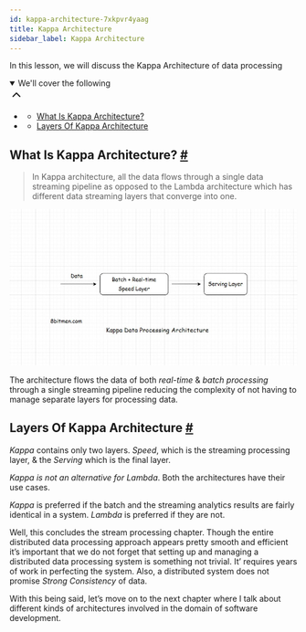```yaml
---
id: kappa-architecture-7xkpvr4yaag
title: Kappa Architecture
sidebar_label: Kappa Architecture
---
```


<div class="PageSummary__TopLeft-sc-19qsvz4-36 fwauBw"><p class="PageSummary__Description-sc-19qsvz4-13 cPWwbw">In this lesson, we will discuss the Kappa Architecture of data processing</p><div class="PageSummary__Toc-sc-19qsvz4-39 gUDsJM"><details open="" class="styles__PageTOCStyled-rf9d2l-0 jgnDfg"><summary role="button" tabindex="0" class="styles__HeadingWrap-rf9d2l-1 jpKLlP">We'll cover the following<div rotate="0" color="black" size="24" display="inline-flex" name="icon-button" class="styles__IconButton-sc-12pjl04-0 bLjBRS"><svg xmlns="http://www.w3.org/2000/svg" width="24" height="24" viewBox="0 0 24 24" fill="none" stroke="currentColor" stroke-width="2" stroke-linecap="round" stroke-linejoin="round"><polyline points="18 15 12 9 6 15"></polyline></svg></div></summary><div class="markdown-container-div"><div class="markdownViewer Markdown__Viewer-sc-7qtuee-1 dZltoR" role="none"><ul>
<li>
<ul>
<li><a href="#what-is-kappa-architecture">What Is Kappa Architecture?</a></li>
</ul>
</li>
<li>
<ul>
<li><a href="#layers-of-kappa-architecture">Layers Of Kappa Architecture</a></li>
</ul>
</li>
</ul>
</div></div></details></div></div><div class="styles__ViewerComponentViewStyled-sc-1xosrua-0 cvzEyH"><div><div><div><div><div class=""><div class=""><div class="markdown-container-div"><div class="markdownViewer Markdown__Viewer-sc-7qtuee-1 zJKNA" role="none"><h2 id="what-is-kappa-architecture" data-id="05c1b72fd318fa3f6c4f579c9b2812ee">What Is Kappa Architecture? <a class="markdownIt-Anchor" href="#what-is-kappa-architecture"><span class="anchor-link">#</span></a></h2>
<blockquote data-id="744325457ccd5821d776ba5544b92e12">
<p>In Kappa architecture, all the data flows through a single data streaming pipeline as opposed to the Lambda architecture which has different data streaming layers that converge into one.</p>
</blockquote>
<p data-id="d41d8cd98f00b204e9800998ecf8427e"><img src="assets/api_collection_6064040858091520_6411938009448448_page_4736273858166784_image_5259002013286400.jpeg" alt=""></p>
<p data-id="dc16e085aefd50f1e321c56100deb63d">The architecture flows the data of both <em>real-time</em> &amp; <em>batch processing</em> through a single streaming pipeline reducing the complexity of not having to manage separate layers for processing data.</p>
</div></div></div></div></div></div></div></div></div><div class="styles__ViewerComponentViewStyled-sc-1xosrua-0 cvzEyH"><div><div><div><div><div class=""><div class=""><div class="markdown-container-div"><div class="markdownViewer Markdown__Viewer-sc-7qtuee-1 zJKNA" role="none"><h2 id="layers-of-kappa-architecture" data-id="e75a7cdcd9c6234b0d2db5ed552d4a05">Layers Of Kappa Architecture <a class="markdownIt-Anchor" href="#layers-of-kappa-architecture"><span class="anchor-link">#</span></a></h2>
<p data-id="f3e3051a97973c12ceea97070e72af58"><em>Kappa</em> contains only two layers. <em>Speed</em>, which is the streaming processing layer, &amp; the <em>Serving</em> which is the final layer.</p>
<p data-id="ee20d144e7667f11ccf143ce7c717e89"><em>Kappa is not an alternative for Lambda</em>. Both the architectures have their use cases.</p>
<p data-id="6f8acbc750836b36d9543d1c3e0299fe"><em>Kappa</em> is preferred if the batch and the streaming analytics results are fairly identical in a system. <em>Lambda</em> is preferred if they are not.</p>
</div></div></div></div></div></div></div></div></div><div class="styles__ViewerComponentViewStyled-sc-1xosrua-0 cvzEyH"><div><div><div><div><div class=""><div class=""><div class="markdown-container-div"><div class="markdownViewer Markdown__Viewer-sc-7qtuee-1 zJKNA" role="none"><p data-id="a02615dcd0aabbf07c7461daf8e54d37">Well, this concludes the stream processing chapter. Though the entire distributed data processing approach appears pretty smooth and efficient it’s important that we do not forget that setting up and managing a distributed data processing system is something not trivial. It’ requires years of work in perfecting the system. Also, a distributed system does not promise <em>Strong Consistency</em> of data.</p>
<p data-id="579ad99f2f8dfccbfb596594aded2b2a">With this being said, let’s move on to the next chapter where I talk about different kinds of architectures involved in the domain of software development.</p>
</div></div></div></div></div></div></div></div></div>